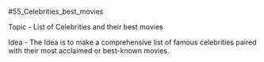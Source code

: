 #55_Celebrities_best_movies

Topic - List of Celebrities and their best movies

Idea - The Idea is to make a comprehensive list of famous celebrities paired with their most acclaimed or best-known movies.



